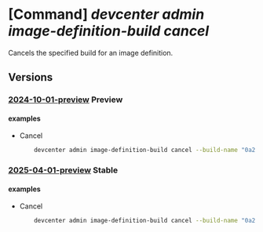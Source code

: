 # [Command] _devcenter admin image-definition-build cancel_

Cancels the specified build for an image definition.

## Versions

### [2024-10-01-preview](/Resources/mgmt-plane/L3N1YnNjcmlwdGlvbnMve30vcmVzb3VyY2Vncm91cHMve30vcHJvdmlkZXJzL21pY3Jvc29mdC5kZXZjZW50ZXIvcHJvamVjdHMve30vY2F0YWxvZ3Mve30vaW1hZ2VkZWZpbml0aW9ucy97fS9idWlsZHMve30vY2FuY2Vs/2024-10-01-preview.xml) **Preview**

<!-- mgmt-plane /subscriptions/{}/resourcegroups/{}/providers/microsoft.devcenter/projects/{}/catalogs/{}/imagedefinitions/{}/builds/{}/cancel 2024-10-01-preview -->

#### examples

- Cancel
    ```bash
        devcenter admin image-definition-build cancel --build-name "0a28fc61-6f87-4611-8fe2-32df44ab93b7" --catalog-name "CentralCatalog" --image-definition-name "DefaultDevImage" --project-name "rg1" --resource-group "rg1"
    ```

### [2025-04-01-preview](/Resources/mgmt-plane/L3N1YnNjcmlwdGlvbnMve30vcmVzb3VyY2Vncm91cHMve30vcHJvdmlkZXJzL21pY3Jvc29mdC5kZXZjZW50ZXIvZGV2Y2VudGVycy97fS9jYXRhbG9ncy97fS9pbWFnZWRlZmluaXRpb25zL3t9L2J1aWxkcy97fS9jYW5jZWw=/2025-04-01-preview.xml) **Stable**

<!-- mgmt-plane /subscriptions/{}/resourcegroups/{}/providers/microsoft.devcenter/devcenters/{}/catalogs/{}/imagedefinitions/{}/builds/{}/cancel 2025-04-01-preview -->

#### examples

- Cancel
    ```bash
        devcenter admin image-definition-build cancel --build-name "0a28fc61-6f87-4611-8fe2-32df44ab93b7" --catalog-name "CentralCatalog" --image-definition-name "DefaultDevImage" --dev-center-name "Contoso" --resource-group "rg1"
    ```
